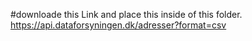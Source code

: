 #downloade this Link and place this inside of this folder.
https://api.dataforsyningen.dk/adresser?format=csv
